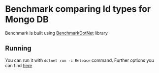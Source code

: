 # Benchmark comparing Id types for Mongo DB

Benchmark is built using [BenchmarkDotNet](https://benchmarkdotnet.org/index.html) library

## Running

You can run it with `dotnet run -c Release` command. Further options you can find [here](https://benchmarkdotnet.org/articles/guides/console-args.html)
